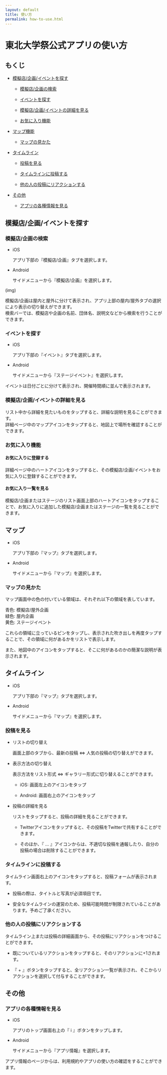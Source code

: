 ```yaml
---
layout: default
title: 使い方
permalink: how-to-use.html
---
```


# 東北大学祭公式アプリの使い方

## もくじ

- [模擬店/企画/イベントを探す](#search-planning)

    - [模擬店/企画の検索](#search-stall-exhibition)

    - [イベントを探す](#search-event)

    - [模擬店/企画/イベントの詳細を見る](#planning-detail)

    - [お気に入り機能](#planning-favorite)

- [マップ機能](#map)

    - [マップの見かた](#see-map)

- [タイムライン](#timeline)

    - [投稿を見る](#see-posts)

    - [タイムラインに投稿する](#post-to-timeline)

    - [他の人の投稿にリアクションする](#reaction-to-post)

- [その他](#others)
    
    - [アプリの各種情報を見る](#see-app-info)

## <a name="search-planning"> 模擬店/企画/イベントを探す

### <a name="search-stall-exhibition"> 模擬店/企画の検索

- iOS

    アプリ下部の『模擬店/企画』タブを選択します。

- Android

    サイドメニューから『模擬店/企画』を選択します。

(img)

模擬店/企画は屋内と屋外に分けて表示され、アプリ上部の屋内/屋外タブの選択により表示の切り替えができます。  
検索バーでは、模擬店や企画の名前、団体名、説明文などから検索を行うことができます。  

### <a name="search-event"> イベントを探す

- iOS

    アプリ下部の『イベント』タブを選択します。

- Android

    サイドメニューから『ステージイベント』を選択します。

イベントは日付ごとに分けて表示され、開催時間順に並んで表示されます。

### <a name="planning-detail"> 模擬店/企画/イベントの詳細を見る

リスト中から詳細を見たいものをタップすると、詳細な説明を見ることができます。  
詳細ページ中のマップアイコンをタップすると、地図上で場所を確認することができます。

### <a name="planning-favorite"> お気に入り機能

#### お気に入りに登録する

詳細ページ中のハートアイコンをタップすると、その模擬店/企画/イベントをお気に入りに登録することができます。  

#### お気に入り一覧を見る

模擬店/企画またはステージのリスト画面上部のハートアイコンをタップすることで、お気に入りに追加した模擬店/企画またはステージの一覧を見ることができます。

## <a name="map"> マップ

- iOS

    アプリ下部の『マップ』タブを選択します。

- Android

    サイドメニューから『マップ』を選択します。

### <a name="see-map"> マップの見かた

マップ画面中の色の付いている領域は、それぞれ以下の領域を表しています。

青色: 模擬店/屋外企画  
緑色: 屋内企画  
黄色: ステージイベント  

これらの領域に立っているピンをタップし、表示された吹き出しを再度タップすることで、その領域に何があるかをリストで表示します。

また、地図中のアイコンをタップすると、そこに何があるのかの簡潔な説明が表示されます。

## <a name="timeline"> タイムライン

- iOS

    アプリ下部の『マップ』タブを選択します。

- Android

    サイドメニューから『マップ』を選択します。

### <a name="see-posts"> 投稿を見る

- リストの切り替え

    画面上部のタブから、最新の投稿 ⇔ 人気の投稿の切り替えができます。

- 表示方法の切り替え
    
    表示方法をリスト形式 ⇔ ギャラリー形式に切り替えることができます。
    
    - iOS: 画面左上のアイコンをタップ

    - Android: 画面右上のアイコンをタップ

- 投稿の詳細を見る

    リストをタップすると、投稿の詳細を見ることができます。

    - Twitterアイコンをタップすると、その投稿をTwitterで共有することができます。

    - そのほか、『 … 』アイコンからは、不適切な投稿を通報したり、自分の投稿の場合は削除することができます。

### <a name="post-to-timeline"> タイムラインに投稿する

タイムライン画面右上のアイコンをタップすると、投稿フォームが表示されます。  

- 投稿の際は、タイトルと写真が必須項目です。

- 安全なタイムラインの運営のため、投稿可能時間が制限されていることがあります。予めご了承ください。

### <a name="reaction-to-post"> 他の人の投稿にリアクションする

タイムライン上または投稿の詳細画面から、その投稿にリアクションをつけることができます。  

- 既についているリアクションをタップすると、そのリアクションに+1されます。

- 『 + 』ボタンをタップすると、全リアクション一覧が表示され、そこからリアクションを選択して付与することができます。

## <a name="others"> その他

### <a name="see-app-info"> アプリの各種情報を見る

- iOS

    アプリのトップ画面右上の『 i 』ボタンをタップします。

- Android

    サイドメニューから『アプリ情報』を選択します。

アプリ情報のページからは、利用規約やアプリの使い方の確認をすることができます。
